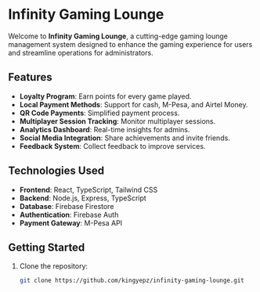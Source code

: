 # Infinity Gaming Lounge

Welcome to **Infinity Gaming Lounge**, a cutting-edge gaming lounge management system designed to enhance the gaming experience for users and streamline operations for administrators.

## Features
- **Loyalty Program**: Earn points for every game played.
- **Local Payment Methods**: Support for cash, M-Pesa, and Airtel Money.
- **QR Code Payments**: Simplified payment process.
- **Multiplayer Session Tracking**: Monitor multiplayer sessions.
- **Analytics Dashboard**: Real-time insights for admins.
- **Social Media Integration**: Share achievements and invite friends.
- **Feedback System**: Collect feedback to improve services.

## Technologies Used
- **Frontend**: React, TypeScript, Tailwind CSS
- **Backend**: Node.js, Express, TypeScript
- **Database**: Firebase Firestore
- **Authentication**: Firebase Auth
- **Payment Gateway**: M-Pesa API

## Getting Started
1. Clone the repository:
   ```bash
   git clone https://github.com/kingyepz/infinity-gaming-lounge.git
